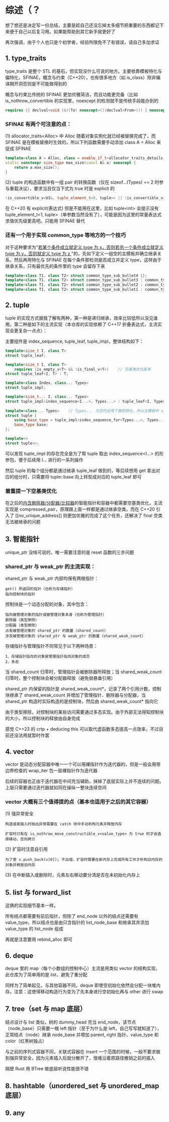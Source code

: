 # 综述（？

想了想还是决定写一份总结，主要是趁自己还没忘掉太多细节把重要的东西都记下来便于自己以后复习用。如果能帮助到其它新手就更好了

再次强调，由于个人也只是个初学者，经验所限免不了有错误，请自己多加求证

## 1. type_traits

type_traits 是整个 STL 的基石，但实现没什么可说的地方。主要依靠模板特化与偏特化，SFINAE，概念与约束（C++20），也有很多地方（如 is_class）除非编译期开洞否则是不可能做得到的

概念与约束比传统的 SFINAE 更加优雅简洁，而且功能更完备（比如 is_nothrow_convertible 的实现里，noexcept 的检测就不是传统手段能办到的

```cpp
requires {{ declval<void (&)(To) noexcept>()(declval<From>()) } noexcept; }
```

### SFINAE 有两个可注意的点：

(1) allocator_traits&lt;Alloc&gt; 中 Alloc 随着对象实例化就已经被替换完成了，而 SFINAE 是在模板替换时生效的，所以下列函数需要手动添加 class A = Alloc 来促成 SFINAE

```cpp
template<class A = Alloc, class = enable_if_t<allocator_traits_details::has_max_size<const A>::value>>
static constexpr size_type max_size(const A& a) noexcept {
    return a.max_size();
}
```

(2) tuple 的构造函数中有一组 pair 的转换函数（仅在 sizeof...(Types) == 2 时参与重载决议），要求当且仅当下式为 true 时是 explicit 的

```cpp
!is_convertible_v<U1&, tuple_element_t<0, tuple>> || !is_convertible_v<U2&, tuple_element_t<1, tuple>>
```

在 C++20 有 explicit(表达式) 但是不能用在这里，比如 tuple&lt;int&gt; 会提示没有 tuple_element_t<1, tuple>（单参数当然没有了），可能是因为这里的常量表达式求值优先级更高吧。只能用 SFINAE 替代

### 还有一个用于实现 common_type 等地方的一个技巧

对于这种要求为"<u>若某个条件成立就定义 type 为 x，否则若另一个条件成立就定义 type 为 y，否则就定义 type 为 z </u>"的，先如下定义一组空的主模板并确立继承关系，然后再用特化与 SFINAE 在每个条件那检测是否成立并定义 type，这样由于继承关系，只有最优先的条件里的 type 会留存下来

```cpp
template<class T1, class T2> struct common_type_sub_bullet4 {};
template<class T1, class T2> struct common_type_sub_bullet3 : common_type_sub_bullet4<T1, T2> {};
template<class T1, class T2> struct common_type_sub_bullet2 : common_type_sub_bullet3<T1, T2> {};
template<class T1, class T2> struct common_type_sub_bullet1 : common_type_sub_bullet2<T1, T2> {};
```

## 2. tuple

tuple 的实现方式据我了解有两种，第一种是递归继承，效率比较低所以没见谁用。第二种是如下的主流实现（本仓库的实现依赖了 C++17 折叠表达式，主流实现会更复杂一点点）：

主要组件是 index_sequence, tuple_leaf, tuple_impl，整体结构如下：

```cpp
template<size_t I, class T>
struct tuple_leaf;

template<size_t I, class T>
    requires (is_empty_v<T> && !is_final_v<T>)    // 空基类优化版本
struct tuple_leaf<I, T> : T;

template<class Index, class... Types>
struct tuple_impl;

template<size_t... I, class... Types>
struct tuple_impl<index_sequence<I...>, Types...> : tuple_leaf<I, Types> ...;
        
template<class... Types>    // Types... 为空时会用下面的特化，所以主模板中 sizeof...(Types) >= 1 的要求已被抹去
struct tuple {
    using base_type = tuple_impl<index_sequence_for<Types...>, Types...>;
    base_type base;
};

template<>
struct tuple<>;
```

可以发现 tuple_impl 的存在完全是为了帮 tuple 取出 index_sequence<I...> 的形参包，便于后续用 I... 进行的一系列操作

然后 tuple 的每个组分都是通过继承 tuple_leaf 做到的，等后续想用 get 拿出对应的组分时，只需要将 tuple::base 向上转型成对应的 tuple_leaf 即可

### 着重提一下空基类优化

在之后的<u>内含删除器/分配器/比较器</u>的智能指针和容器中都需要空基类优化，主流实现是 compressed_pair，原理跟上面一样都是通过继承空类。而在 C++20 引入了 [[no_unique_address]] 则更加优雅的完成了这个任务，还解决了 final 空类无法被继承的问题

## 3. 智能指针

unique_ptr 没啥可说的，唯一需要注意的是 reset 函数的三步问题

### shared_ptr 与 weak_ptr 的主流实现：

shared_ptr 与 weak_ptr 内部均保有两根指针：

    get() 所返回的指针（也称为存储指针）
    指向控制块的指针

控制块是一个动态分配的对象，其中包含：

    指向被管理对象的指针或被管理对象本身（也称为管理指针）
    删除器（类型擦除）
    分配器（类型擦除）
    占有被管理对象的 shared_ptr 的数量（shared_count）
    涉及被管理对象的 shared_ptr 与 weak_ptr 的数量（shared_weak_count）

存储指针与管理指针不同常见于以下两种场景：

    1、存储指针指向的对象是管理指针指向对象的成员
    2、多态

当 shared_count 归零时，管理指针会被删除器所释放；当 shared_weak_count 归零时，整个控制块会被分配器释放（避免弱悬垂引用）

shared_ptr 内保留的指针是 shared_weak_count*，记录了两个引用计数，控制块继承了 shared_weak_count 并增加了管理指针、删除器与分配器，当 shared_ptr 构造时实际构造的是控制块，然后由 shared_weak_count* 指向它

由于类型擦除，对控制块的某些访问需要通过多态实现。由于外部无法得知控制块的大小，所以控制块的释放由自身完成

感觉 C++23 的 crtp + deducing this 可以取代虚函数多态提高一点效率，不过目前还没法用就暂时作罢

## 4. vector

vector 是动态分配容器中唯一一个可以用裸指针作为迭代器的，但是一般会用带边界检查的 wrap_iter 包一层裸指针作为迭代器

后续的容器也正由于迭代器在中间充当辅助，抹掉了底层实际上并不连续的问题。上层只需要通过迭代器就如同在操纵一整块连续空间

### vector 大概有三个值得提的点（基本也适用于之后的其它容器）

(1) 强异常安全

    构造或尾插入时抛出异常需要在 catch 块中手动析构元素并释放内存

    扩容时只有在 is_nothrow_move_constructible_v<value_type> 为 true 时才会选择移动，否则拷贝

(2) 扩容时注意自引用
    
    为了使 v.push_back(v[0]); 不出错，扩容时需要在新内存上完成所有工作才析构旧内存的对象并释放旧内存

(3) 在中断插入或删除时，元素左右移动要分清是否在未初始化内存上

## 5. list 与 forward_list

这俩的实现细节基本一样。

所有结点都需要有前后指针，但除了 end_node 以外的结点还需要有 value_type，所以结点也是由只含指针的 list_node_base 和继承其并添加 value_type 的 list_node 组成

再就是注意要用 rebind_alloc 即可

## 6. deque

deque 里的 map（每个小数组的控制中心）主流是用类似 vector 的结构实现，此仓库为了简单用的是 list，避免了重分配

同样为了简单起见，与其他容器不同，deque 即使空初始化依然会分配一块堆内存。注意：这使得移动构造行为变为了先本身进行空初始化再与 other 进行 swap

## 7. tree（set 与 map 底层）

结点设计与 list 类似，树的 dummy_head 充当 end_node，该节点（node_base）只需要一根 left 指针（至于为什么是 left，自己写写就知道了），正常结点（node）继承 node_base 并增加 parent, right 指针、value_type 和 color（红黑树独占）

与之前的序列式容器不同，关联式容器在 insert 一个范围的时候，一般不要求做到强异常安全，因为元素插入后就分散开了，很难沿着原路径撤销之前的插入

隔壁 Rust 用 BTree 做底层听说性能很不错

## 8. hashtable（unordered_set 与 unordered_map 底层）

## 9. any